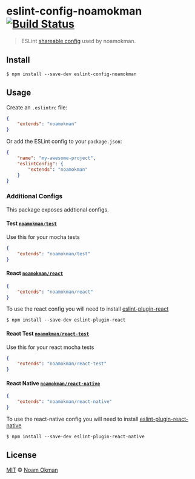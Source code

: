 # eslint-config-noamokman [![Build Status](https://travis-ci.org/noamokman/eslint-config-noamokman.svg)](https://travis-ci.org/noamokman/eslint-config-noamokman)

> ESLint [shareable config](http://eslint.org/docs/developer-guide/shareable-configs.html) used by noamokman.


## Install

```
$ npm install --save-dev eslint-config-noamokman
```

## Usage

Create an `.eslintrc` file:

```json
{
	"extends": "noamokman"
}
```

Or add the ESLint config to your `package.json`:

```json
{
	"name": "my-awesome-project",
	"eslintConfig": {
		"extends": "noamokman"
	}
}
```

### Additional Configs

This package exposes addtional configs.

#### Test [`noamokman/test`](test.json)

Use this for your mocha tests

```json
{
	"extends": "noamokman/test"
}
```

#### React [`noamokman/react`](react.json)

```json
{
	"extends": "noamokman/react"
}
```

To use the react config you will need to install [eslint-plugin-react](https://github.com/yannickcr/eslint-plugin-react)

```
$ npm install --save-dev eslint-plugin-react
```

#### React Test [`noamokman/react-test`](react-test.json)

Use this for your react mocha tests

```json
{
	"extends": "noamokman/react-test"
}
```

#### React Native [`noamokman/react-native`](react-native.json)

```json
{
	"extends": "noamokman/react-native"
}
```

To use the react-native config you will need to install [eslint-plugin-react-native](https://github.com/Intellicode/eslint-plugin-react-native)

```
$ npm install --save-dev eslint-plugin-react-native
```

## License

[MIT](LICENSE) © [Noam Okman](https://github.com/noamokman)
